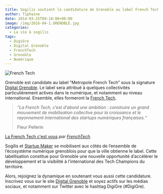 ```yaml
---
title: Sogilis soutient la candidature de Grenoble au label French Tech
author: Tiphaine
date: 2014-03-25T09:18:00+00:00
image: /img/2016-04-1.GRENOBLE.jpg
categories:
  - La vie à sogilis
tags:
  - DigiGre
  - Digital Grenoble
  - FrenchTech
  - Grenoble
  - Numérique
---
```


![French Tech](https://66.media.tumblr.com/356810eecd7a71b14fc0b615c9f694a4/tumblr_inline_n2mm1gaLIo1szbtlw.png)

Grenoble est candidate au label “Metropole French Tech” sous la signature [Digital Grenoble](http://digital-grenoble.com/). Le label sera attribué à quelques collectivités particulièrement actives dans le numérique, et notamment au niveau international. Ensemble, elles formeront la [French Tech](http://www.lafrenchtech.com).

> _“La French Tech, c’est d’abord une ambition : construire un grand mouvement de mobilisation collective pour la croissance et le rayonnement international des startups numériques françaises.“_
>
> Fleur Pellerin

[La French Tech c'est vous](http://www.dailymotion.com/video/x1ajwb8_la-french-tech-c-est-vous_news) _par [FrenchTech](http://www.dailymotion.com/frenchtech)._

Sogilis et [Startup Maker](http://www.startup-maker.com/) se mobilisent aux côtés de l’ensemble de l’écosystème numérique grenoblois pour que la ville obtienne le label. Cette labellisation constitue pour Grenoble une nouvelle opportunité d’accélérer le développement et la visibilité à l’international des Tech Champions du territoire.

Alors, rejoignez la dynamique en soutenant vous aussi cette candidature. Inscrivez vous sur le site [Digital Grenoble](http://digital-grenoble.com/) et soyez actifs sur les médias sociaux, et notamment sur Twitter avec le hashtag DigiGre (#DigiGre).
